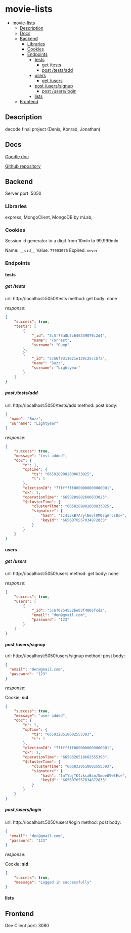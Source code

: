 # movie-lists

<!-- TOC -->

- [movie-lists](#movie-lists)
  - [Description](#description)
  - [Docs](#docs)
  - [Backend](#backend)
    - [Libraries](#libraries)
    - [Cookies](#cookies)
    - [Endpoints](#endpoints)
      - [tests](#tests)
        - [get /tests](#get-tests)
        - [post /tests/add](#post-testsadd)
      - [users](#users)
        - [get /users](#get-users)
      - [post /users/signup](#post-userssignup)
        - [post /users/login](#post-userslogin)
      - [lists](#lists)
  - [Frontend](#frontend)

<!-- /TOC -->

## Description

decode final project (Denis, Konrad, Jonathan)

## Docs

[Goodle doc](https://docs.google.com/document/d/1URSVsR-8AnsH6TIttTHO3VzwFVnCy02FoL5B8xFF9T4/edit)

[Github repository](https://github.com/code-magi/movie-lists)

## Backend

Server port: 5050

### Libraries

express, MongoClient, MongoDB by mLab,

### Cookies

Session id generator to a digit from 10mln to 99,999mln

Name: `__sid__`
Value: `77003076`
Expired: `never`

### Endpoints

#### tests

##### get /tests

url: http://localhost:5050/tests
method: get
body: none

*response*:

```JSON
{
    "success": true,
    "tests": [
        {
            "_id": "5c5f76a8bfc646349070c2d4",
            "name": "Forrest",
            "surname": "Gump"
        },
        {
            "_id": "5c66f9311621e129c25ccbfa",
            "name": "Buzz",
            "surname": "Lightyear"
        }
    ]
}
```

##### post /tests/add

url: http://localhost:5050/tests/add
method: post
body:  

```JSON
{
  "name": "Buzz",
  "surname": "Lightyear"
}
```

*response*:

```JSON
{
    "success": true,
    "message": "test added",
    "doc": {
        "n": 1,
        "opTime": {
            "ts": "6658289882600833025",
            "t": 1
        },
        "electionId": "7fffffff0000000000000001",
        "ok": 1,
        "operationTime": "6658289882600833025",
        "$clusterTime": {
            "clusterTime": "6658289882600833025",
            "signature": {
                "hash": "lz4i5xB7ArylNevlRM0zqArcs8s=",
                "keyId": "6656070557034872833"
            }
        }
    }
}
```

#### users

##### get /users

url: http://localhost:5050/users
method: get
body: none

*response*:

```JSON
{
    "success": true,
    "users": [
        {
            "_id": "5c670254552be03f4005fcd2",
            "email": "den@gmail.com",
            "password": "123"
        }
    ]
}
```

#### post /users/signup

url: http://localhost:5050/users/signup
method: post
body:  

```JSON
{
  "email": "den@gmail.com",
  "password": "123"
}
```

*response*:

Cookie: __sid__:

```JSON
{
    "success": true,
    "message": "user added",
    "doc": {
        "n": 1,
        "opTime": {
            "ts": "6658320518602555393",
            "t": 1
        },
        "electionId": "7fffffff0000000000000001",
        "ok": 1,
        "operationTime": "6658320518602555393",
        "$clusterTime": {
            "clusterTime": "6658320518602555393",
            "signature": {
                "hash": "1nTYbjTK4zksxBzm/UmoeO9wlEs=",
                "keyId": "6656070557034872833"
            }
        }
    }
}
```

##### post /users/login

url: http://localhost:5050/users/login
method: post
body:  

```JSON
{
  "email": "den@gmail.com",
  "password": "123"
}
```

*response*:

Cookie: __sid__:

```JSON
{
    "success": true,
    "message": "Logged in successfully"
}
```

#### lists

## Frontend

Dev Client port: 3080
